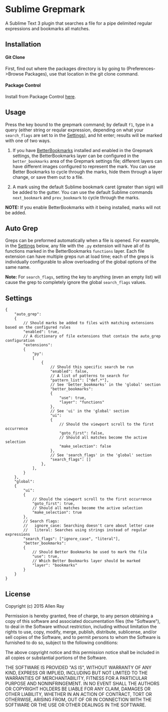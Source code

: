 # Sublime Grepmark
A Sublime Text 3 plugin that searches a file for a pipe delimited regular expressions and bookmarks all matches.
## Installation
#### Git Clone
First, find out where the packages directory is by going to (Preferences->Browse Packages), use that location in the git clone command.
#### Package Control
Install from Package Control [here](https://packagecontrol.io/packages/Grepmark).
## Usage
Press the key bound to the grepmark command; by default `f1`, type in a query (either string or reqular expression, depending on what your `search_flags` are set to in the [Settings](README.md#Settings)), and hit enter; results will be marked with one of two ways.

1. If you have [BetterBookmarks](https://github.com/dusk125/sublime-betterbookmarks) installed and enabled in the Grepmark settings, the BetterBookmarks layer can be configured in the `better_bookmarks` area of the Grepmark settings file; different layers can have different images configured to represent the mark. You can use Better Bookmarks to cycle through the marks, hide them through a layer change, or save them out to a file.

2. A mark using the default Sublime bookmark caret (greater than sign) will be added to the gutter. You can use the default Sublime commands `next_bookmark` and `prev_bookmark` to cycle through the marks.

**NOTE:** If you enable BetterBookmarks with it being installed, marks will not be added.
## Auto Grep
Greps can be preformed automatically when a file is opened. For example, in the [Settings](README.md#Settings) below, any file with the `.py` extension will have all of its functions marked in the BetterBookmarks `functions` layer. Each file extension can have multiple greps run at load time; each of the greps is individually configurable to allow overloading of the global options of the same name.

**Note:** For `search_flags`, setting the key to anything (even an empty list) will cause the grep to completely ignore the global `search_flags` values.
## Settings
```
{
	"auto_grep":
	{
		// Should marks be added to files with matching extensions based on the configured rules
		"enabled": true,
		// A dictionary of file extensions that contain the auto_grep configuration
		"extensions": 
		{
			"py": 
			[
				{
					// Should this specific search be run
					"enabled": false,
					// A list of patterns to search for
					"pattern_list": ["def.*"],
					// See 'better_bookmarks' in the 'global' section
					"better_bookmarks": 
					{
						"use": true,
						"layer": "functions"
					},
					// See 'ui' in the 'global' section
					"ui": 
					{
						// Should the viewport scroll to the first occurrence
						"goto_first": false,
						// Should all matches become the active selection
						"make_selection": false
					},
					// See 'search_flags' in the 'global' section
					"search_flags": []
				},
			],
		}
	},
	"global":
	{
		"ui": 
		{
			// Should the viewport scroll to the first occurrence
			"goto_first": true,
			// Should all matches become the active selection
			"make_selection": true
		},
		// Search flags:
		//   ignore_case: Searching doesn't care about letter case
		//   literal: Searches using strings instead of regular expressions
		"search_flags": ["ignore_case", "literal"],
		"better_bookmarks":
		{
			// Should Better Bookmarks be used to mark the file
			"use": true,
			// Which Better Bookmarks layer should be marked
			"layer": "bookmarks"
		}
	}
}
```
## License
Copyright (c) 2015 Allen Ray

Permission is hereby granted, free of charge, to any person obtaining a copy
of this software and associated documentation files (the "Software"), to deal
in the Software without restriction, including without limitation the rights
to use, copy, modify, merge, publish, distribute, sublicense, and/or sell
copies of the Software, and to permit persons to whom the Software is
furnished to do so, subject to the following conditions:

The above copyright notice and this permission notice shall be included in
all copies or substantial portions of the Software.

THE SOFTWARE IS PROVIDED "AS IS", WITHOUT WARRANTY OF ANY KIND, EXPRESS OR
IMPLIED, INCLUDING BUT NOT LIMITED TO THE WARRANTIES OF MERCHANTABILITY,
FITNESS FOR A PARTICULAR PURPOSE AND NONINFRINGEMENT. IN NO EVENT SHALL THE
AUTHORS OR COPYRIGHT HOLDERS BE LIABLE FOR ANY CLAIM, DAMAGES OR OTHER
LIABILITY, WHETHER IN AN ACTION OF CONTRACT, TORT OR OTHERWISE, ARISING FROM,
OUT OF OR IN CONNECTION WITH THE SOFTWARE OR THE USE OR OTHER DEALINGS IN
THE SOFTWARE.
